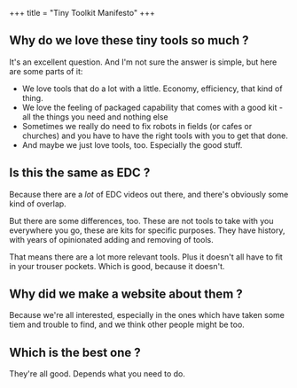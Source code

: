 +++
title = "Tiny Toolkit Manifesto"
+++

## Why do we love these tiny tools so much ?

It's an excellent question. And I'm not sure the answer is simple, but here are some parts of it:
- We love tools that do a lot with a little. Economy, efficiency, that kind of thing.
- We love the feeling of packaged capability that comes with a good kit - all the things you need and nothing else
- Sometimes we really do need to fix robots in fields (or cafes or churches) and you have to have the right tools with you to get that done.
- And maybe we just love tools, too. Especially the good stuff.

## Is this the same as EDC ?

Because there are a *lot* of EDC videos out there, and there's obviously some kind of overlap. 

But there are some differences, too. These are not tools to take with you everywhere you go, these are kits for specific purposes. 
They have history, with years of opinionated adding and removing of tools.

That means there are a lot more relevant tools. Plus it doesn't all have to fit in your trouser pockets. Which is good, because it doesn't.

## Why did we make a website about them ? 

Because we're all interested, especially in the ones which have taken some tiem and trouble to find, and we think other people might be too.

## Which is the best one ? 

They're all good. Depends what you need to do.

